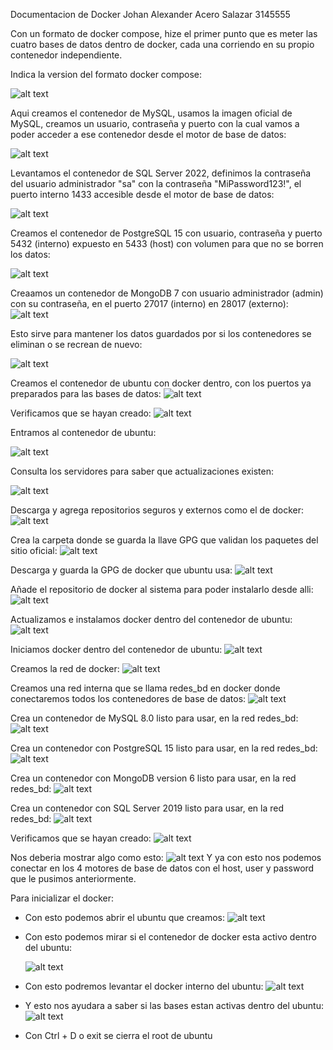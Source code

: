 Documentacion de Docker
Johan Alexander Acero Salazar
3145555

Con un formato de docker compose, hize el primer punto que es meter las cuatro bases de datos dentro de docker, cada una corriendo en su propio contenedor independiente.

Indica la version del formato docker compose: 

![alt text](image-25.png)

Aqui creamos el contenedor de MySQL, usamos la imagen oficial de MySQL, creamos un usuario, contraseña y puerto con la cual vamos a poder acceder a ese contenedor desde el motor de base de datos:

![alt text](image-26.png)

Levantamos el contenedor de SQL Server 2022, definimos la contraseña del usuario administrador "sa" con la contraseña "MiPassword123!", el puerto interno 1433 accesible desde el motor de base de datos:

![alt text](image-27.png)

Creamos el contenedor de PostgreSQL 15 con usuario, contraseña y puerto 5432 (interno) expuesto en 5433 (host) con volumen para que no se borren los datos:

![alt text](image-28.png)

Creaamos un contenedor de MongoDB 7 con usuario administrador (admin) con su contraseña, en el puerto 27017 (interno) en 28017 (externo):
![alt text](image-29.png)

Esto sirve para mantener los datos guardados por si los contenedores se eliminan o se recrean de nuevo:

![alt text](image-30.png)




Creamos el contenedor de ubuntu con docker dentro, con los puertos ya preparados para las bases de datos:
![alt text](image-1.png)

Verificamos que se hayan creado:
![alt text](image-4.png)

Entramos al contenedor de ubuntu:

![alt text](image-9.png)

Consulta los servidores para saber que actualizaciones existen:

![alt text](image-10.png)

Descarga y agrega repositorios seguros y externos como el de docker:
![alt text](image-11.png)

Crea la carpeta donde se guarda la llave GPG que validan los paquetes del sitio oficial:
![alt text](image-12.png)

Descarga y guarda la GPG  de docker que ubuntu usa:
![alt text](image-13.png)

Añade el repositorio de docker al sistema para poder instalarlo desde alli:
![alt text](image-14.png)

Actualizamos e instalamos docker dentro del contenedor de ubuntu:
![alt text](image-15.png)

Iniciamos docker dentro del contenedor de ubuntu:
![alt text](image-16.png)

Creamos la red de docker:
![alt text](image-17.png)

Creamos una red interna que se llama redes_bd en docker donde conectaremos todos los contenedores de base de datos:
![alt text](image-18.png)

Crea un contenedor de MySQL 8.0 listo para usar, en la red redes_bd:
![alt text](image-19.png)

Crea un contenedor con PostgreSQL 15 listo para usar, en la red redes_bd:
![alt text](image-20.png)

Crea un contenedor con MongoDB version 6 listo para usar, en la red redes_bd:
![alt text](image-21.png)

Crea un contenedor con SQL Server 2019 listo para usar, en la red redes_bd:
![alt text](image-22.png)

Verificamos que se hayan creado:
![alt text](image-23.png)

Nos deberia mostrar algo como esto:
![alt text](image-24.png)
Y ya con esto nos podemos conectar en los 4 motores de base de datos con el host, user y password que le pusimos anteriormente.

Para inicializar el docker:

- Con esto podemos abrir el ubuntu que creamos:
![alt text](image.png)

- Con esto podemos mirar si el contenedor de docker esta activo dentro del ubuntu: 

    ![alt text](image-2.png)

- Con esto podremos levantar el docker interno del ubuntu:
    ![alt text](image-8.png)

- Y esto nos ayudara a saber si las bases estan activas dentro del ubuntu:
![alt text](image-3.png)

- Con Ctrl + D o exit se cierra el root de ubuntu